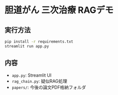 # 胆道がん 三次治療 RAGデモ

## 実行方法

```bash
pip install -r requirements.txt
streamlit run app.py
```

## 内容
- `app.py`: Streamlit UI
- `rag_chain.py`: 疑似RAG処理
- `papers/`: 今後の論文PDF格納フォルダ
